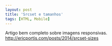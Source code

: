 ```yaml
---
layout: post
title: 'Srcset e tamanhos'
tags: [HTML, Mobile]
---
```


Artigo bem completo sobre imagens responsivas.<br>
<http://ericportis.com/posts/2014/srcset-sizes>
